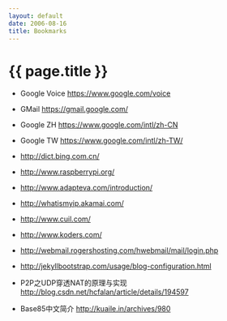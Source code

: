 ```yaml
---
layout: default
date: 2006-08-16
title: Bookmarks
---
```


# {{ page.title }}

- Google Voice <https://www.google.com/voice>
- GMail <https://gmail.google.com/>
- Google ZH <https://www.google.com/intl/zh-CN>
- Google TW <https://www.google.com/intl/zh-TW/>
- <http://dict.bing.com.cn/>
- <http://www.raspberrypi.org/>
- <http://www.adapteva.com/introduction/> 
- <http://whatismyip.akamai.com/>
- <http://www.cuil.com/>
- <http://www.koders.com/>
- <http://webmail.rogershosting.com/hwebmail/mail/login.php>
- <http://jekyllbootstrap.com/usage/blog-configuration.html>

- P2P之UDP穿透NAT的原理与实现 <http://blog.csdn.net/hcfalan/article/details/194597>
- Base85中文简介 <http://kuaile.in/archives/980>